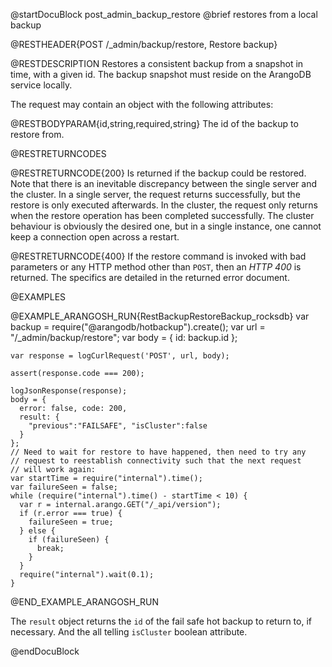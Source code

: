 @startDocuBlock post_admin_backup_restore
@brief restores from a local backup

@RESTHEADER{POST /_admin/backup/restore, Restore backup}

@RESTDESCRIPTION
Restores a consistent backup from a
snapshot in time, with a given id. The backup snapshot must reside on
the ArangoDB service locally.

The request may contain an object with the following attributes:

@RESTBODYPARAM{id,string,required,string}
The id of the backup to restore from.

@RESTRETURNCODES

@RESTRETURNCODE{200}
Is returned if the backup could be restored. Note that there is an
inevitable discrepancy between the single server and the cluster. In a
single server, the request returns successfully, but the restore is
only executed afterwards. In the cluster, the request only returns when
the restore operation has been completed successfully. The cluster
behaviour is obviously the desired one, but in a single instance, one
cannot keep a connection open across a restart.

@RESTRETURNCODE{400}
If the restore command is invoked with bad parameters or any HTTP
method other than `POST`, then an *HTTP 400* is returned. The specifics
are detailed in the returned error document.

@EXAMPLES

@EXAMPLE_ARANGOSH_RUN{RestBackupRestoreBackup_rocksdb}
    var backup = require("@arangodb/hotbackup").create();
    var url = "/_admin/backup/restore";
    var body = {
      id: backup.id
    };

    var response = logCurlRequest('POST', url, body);

    assert(response.code === 200);

    logJsonResponse(response);
    body = {
      error: false, code: 200, 
      result: {
        "previous":"FAILSAFE", "isCluster":false
      }
    };
    // Need to wait for restore to have happened, then need to try any
    // request to reestablish connectivity such that the next request
    // will work again:
    var startTime = require("internal").time();
    var failureSeen = false;
    while (require("internal").time() - startTime < 10) {
      var r = internal.arango.GET("/_api/version");
      if (r.error === true) {
        failureSeen = true;
      } else {
        if (failureSeen) {
          break;
        }
      }
      require("internal").wait(0.1);
    }
@END_EXAMPLE_ARANGOSH_RUN

The `result` object returns the `id` of the fail safe hot backup to return to, if necessary. And the all telling `isCluster` boolean attribute.

@endDocuBlock
